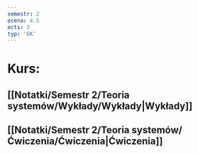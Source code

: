 ```yaml
---
semestr: 2
ocena: 4.5
ects: 3
typ: 'GK'
---
```


# Kurs:
## [[Notatki/Semestr 2/Teoria systemów/Wykłady/Wykłady|Wykłady]]
## [[Notatki/Semestr 2/Teoria systemów/Ćwiczenia/Ćwiczenia|Ćwiczenia]]

